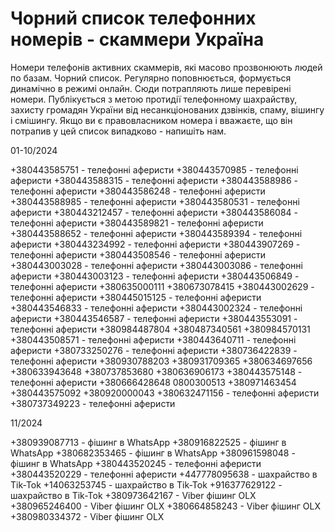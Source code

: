 # Чорний список телефонних номерів - скаммери Україна

Номери телефонів активних скаммерів, які масово прозвонюють людей по базам. Чорний список. Регулярно поповнюється, формується динамічно в режимі онлайн. Сюди потрапляють лише перевірені номери. Публікується з метою протидії телефонному шахрайству, захисту громадян України від несанкціонованих дзвінків, спаму, вішингу і смішингу. Якщо ви є правовласником номера і вважаєте, що він потрапив у цей список випадково - напишіть нам.

01-10/2024

+380443585751 - телефонні аферисти
+380443570985 - телефонні аферисти
+380443588315 - телефонні аферисти
+380443588986 - телефонні аферисти
+380443586248 - телефонні аферисти
+380443588985 - телефонні аферисти
+380443580531 - телефонні аферисти
+380443212457 - телефонні аферисти
+380443586084 - телефонні аферисти
+380443589821 - телефонні аферисти
+380443588652 - телефонні аферисти
+380443589394 - телефонні аферисти
+380443234992 - телефонні аферисти
+380443907269 - телефонні аферисти
+380443508546 - телефонні аферисти
+380443003028 - телефонні аферисти
+380443003086 - телефонні аферисти
+380443003123 - телефонні аферисти
+380443506849 - телефонні аферисти
+380635000111
+380673078415
+380443002629 - телефонні аферисти
+380445015125 - телефонні аферисти
+380443546833 - телефонні аферисти
+380443002324 - телефонні аферисти
+380443546587 - телефонні аферисти
+380443553091 - телефонні аферисти
+380984487804
+380487340561
+380984570131
+380443508571 - телефонні аферисти
+380443640711 - телефонні аферисти
+380733250276 - телефонні аферисти
+380736422839 - телефонні аферисти
+380930788203
+380931709365
+380634697656
+380633943648
+380737853680
+380636906173
+380443575148 - телефонні аферисти
+380666428648
0800300513
+380971463454
+380443575092
+380920000043
+380632471156 - телефонні аферисти
+380737349223 - телефонні аферисти

11/2024

+380939087713 - фішинг в WhatsApp
+380916822525 - фішинг в WhatsApp
+380682353465 - фішинг в WhatsApp
+380961598048 - фішинг в WhatsApp
+380443520245 - телефонні аферисти
+380443520229 - телефонні аферисти
+447778095638 - шахрайство в Tik-Tok
+14063253745 - шахрайство в Tik-Tok
+916377629122 - шахрайство в Tik-Tok
+380973642167 - Viber фішинг OLX
+380965246400 - Viber фішинг OLX
+380664858243 - Viber фішинг OLX
+380980334372 - Viber фішинг OLX
